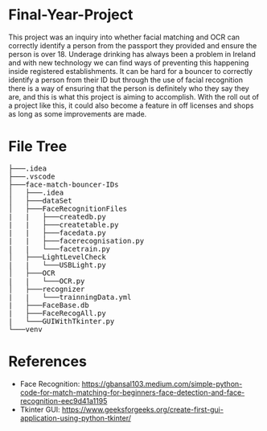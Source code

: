 # Final-Year-Project
This project was an inquiry into whether facial matching and OCR can correctly identify a person from the passport they provided and ensure the person is over 18. Underage drinking has always been a problem in Ireland and with new technology we can find ways of preventing this happening inside registered establishments. It can be hard for a bouncer to correctly identify a person from their ID but through the use of facial recognition there is a way of ensuring that the person is definitely who they say they are, and this is what this project is aiming to accomplish. With the roll out of a project like this, it could also become a feature in off licenses and shops as long as some improvements are made. 

# File Tree
<pre>
├───.idea
├───.vscode
├───face-match-bouncer-IDs
│   ├───.idea
│   ├───dataSet
│   ├───FaceRecognitionFiles
|   |   ├───createdb.py
|   |   ├───createtable.py
|   |   ├───facedata.py
|   |   ├───facerecognisation.py
|   |   └───facetrain.py
│   ├───LightLevelCheck
|   |   └───USBLight.py
│   ├───OCR
|   |   └───OCR.py
│   ├───recognizer
|   |   └───trainningData.yml
|   ├───FaceBase.db
|   ├───FaceRecogAll.py
|   └───GUIWithTkinter.py
└───venv
</pre>

# References
- Face Recognition: https://gbansal103.medium.com/simple-python-code-for-match-matching-for-beginners-face-detection-and-face-recognition-eec9d41a1195
- Tkinter GUI: https://www.geeksforgeeks.org/create-first-gui-application-using-python-tkinter/
